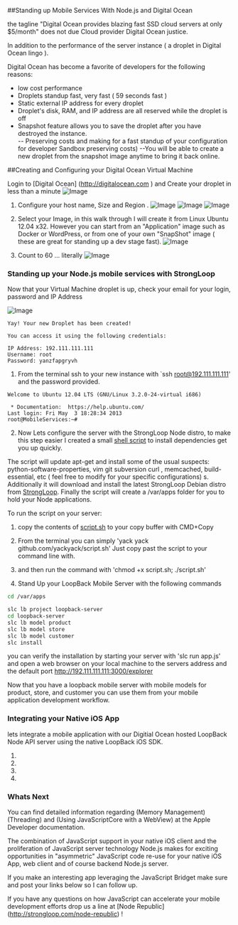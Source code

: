 
##Standing up Mobile Services With Node.js and Digital Ocean

the tagline "Digital Ocean provides blazing fast SSD cloud servers at only $5/month" does not due Cloud provider Digital Ocean justice.

In addition to the performance of the server instance ( a droplet in Digital Ocean lingo ).

Digital Ocean has become a favorite of developers for the following reasons:

- low cost performance 
- Droplets standup fast, very fast ( 59 seconds fast )
- Static external IP address for every droplet
- Droplet's disk, RAM, and IP address are all reserved while the droplet is off
- Snapshot feature allows you to save the droplet after you have destroyed the instance.  
	-- Preserving costs and making for a fast standup of your configuration for developer Sandbox  preserving costs)
	--You will be able to create a new droplet from the snapshot image anytime to bring it back online.

##Creating and Configuring your Digital Ocean Virtual Machine

Login to [Digital Ocean] (http://digitalocean.com ) and Create your droplet in less than a minute
![Image](screenshots/digitalOceanPostLogin.png?raw=true)

1. Configure your host name, Size and Region .
![Image](screenshots/digitalOceanConfigHostName.png?raw=true)
![Image](screenshots/digitalOceanConfigSize.png?raw=true)
![Image](screenshots/digitalOceanConfigRegion.png?raw=true)

2. Select your Image, in this walk through I will create it from Linux Ubuntu 12.04 x32.  However you can start from an "Application" image such as Docker or WordPress, or from one of your own "SnapShot" image ( these are great for standing up a dev stage fast).
![Image](screenshots/digitalOceanConfigImage.png?raw=true)

3. Count to 60 ... literally
![Image](screenshots/digitalOceanCreating.png?raw=true)

### Standing up your Node.js mobile services with StrongLoop

Now that your Virtual Machine droplet is up, check your email for your login, password and IP Address

![Image](screenshots/digitalOceanActive.png?raw=true)

```
Yay! Your new Droplet has been created!

You can access it using the following credentials:

IP Address: 192.111.111.111
Username: root
Password: yanzfapgryvh
```

1. From the terminal ssh to your new instance with `ssh root@192.111.111.111' and the password provided.

```
Welcome to Ubuntu 12.04 LTS (GNU/Linux 3.2.0-24-virtual i686)

 * Documentation:  https://help.ubuntu.com/
Last login: Fri May  3 18:28:34 2013
root@MobileServices:~#
```

2. Now Lets configure the server with the StrongLoop Node distro, to make this step easier I created a small [shell script](script.sh) to install dependencies get you up quickly. 

The script will update apt-get and install some of the usual suspects: python-software-properties, vim git subversion curl , memcached, build-essential, etc ( feel free to modify for your specific configurations)
s. Additionally it will download and install the latest StrongLoop Debian distro from [StrongLoop](StrongLoop.com).  Finally the script will create a /var/apps folder for you to hold your Node applications.

To run the script on your server:
  1. copy the contents of [script.sh](script.sh) to your copy buffer with CMD+Copy
  2. From the terminal you can simply 'yack yack github.com/yackyack/script.sh'
Just copy past the script to your command line with. 
  3. and then run the command with 'chmod +x script.sh; ./script.sh'

3. Stand Up your LoopBack Mobile Server with the following commands

```sh
cd /var/apps

slc lb project loopback-server
cd loopback-server
slc lb model product
slc lb model store
slc lb model customer
slc install
```

you can verify the installation by starting your server with
'slc run app.js' and open a web browser on your local machine to the servers address and the default port http://192.111.111.111:3000/explorer

Now that you have a loopback mobile server with mobile models for product, store, and customer you can use them from your mobile application development workflow.

### Integrating your Native iOS App

lets integrate a mobile application with our Digitial Ocean hosted LoopBack Node API server using the native LoopBack iOS SDK.

1.
2.
3.
4.

### Whats Next

You can find detailed information regarding (Memory Management) (Threading) and (Using JavaScriptCore with a WebView) at the Apple Developer documentation.

The combination of JavaScript support in your native iOS client and the proliferation of JavaScript server technology Node.js makes for exciting opportunities in "asymmetric" JavaScript code re-use for your native iOS App, web client and of course backend Node.js server.

If you make an interesting app leveraging the JavaScript Bridget make sure and post your links below so I can follow up.

If you have any questions on how JavaScript can accelerate your mobile development efforts drop us a line at [Node Republic] (http://strongloop.com/node-republic) !



